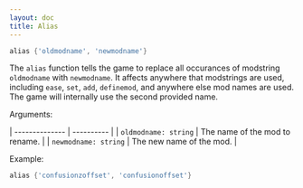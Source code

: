 ```yaml
---
layout: doc
title: Alias
---
```

```lua
alias {'oldmodname', 'newmodname'}
```
The `alias` function tells the game to replace all occurances of modstring `oldmodname` with `newmodname`. It affects anywhere that modstrings are used, including `ease`, `set`, `add`, `definemod`, and anywhere else mod names are used. The game will internally use the second provided name.

Arguments:

| -------------- | ---------- |
| `oldmodname: string` | The name of the mod to rename. |
| `newmodname: string` | The new name of the mod. |

Example:
```lua
alias {'confusionzoffset', 'confusionoffset'}
```
